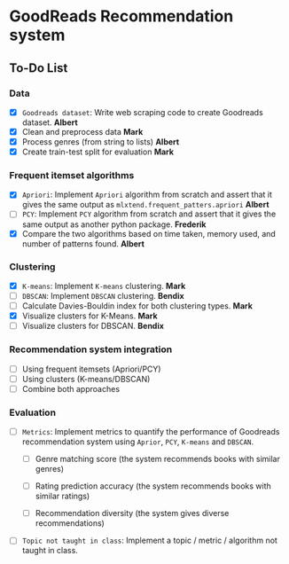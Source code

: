 # GoodReads Recommendation system

## To-Do List

### **Data**
- [x] `Goodreads dataset`: Write web scraping code to create Goodreads dataset. **Albert**
- [x] Clean and preprocess data **Mark**
- [x] Process genres (from string to lists) **Albert**
- [x] Create train-test split for evaluation **Mark**

### **Frequent itemset algorithms**
- [x] `Apriori`: Implement `Apriori` algorithm from scratch and assert that it gives the same output as `mlxtend.frequent_patters.apriori` **Albert**
- [ ] `PCY`: Implement `PCY` algorithm from scratch and assert that it gives the same output as another python package. **Frederik**
- [x] Compare the two algorithms based on time taken, memory used, and number of patterns found. **Albert**

### **Clustering**
- [x] `K-means`: Implement `K-means` clustering. **Mark**
- [ ] `DBSCAN`: Implement `DBSCAN` clustering. **Bendix**
- [ ] Calculate Davies-Bouldin index for both clustering types. **Mark**
- [x] Visualize clusters for K-Means. **Mark**
- [ ] Visualize clusters for DBSCAN. **Bendix**

### **Recommendation system integration**
- [ ] Using frequent itemsets (Apriori/PCY)
- [ ] Using clusters (K-means/DBSCAN)
- [ ] Combine both approaches

### **Evaluation**
- [ ] `Metrics`: Implement metrics to quantify the performance of Goodreads recommendation system using `Aprior`, `PCY`, `K-means` and `DBSCAN`.
    - [ ] Genre matching score (the system recommends books with similar genres)
    - [ ] Rating prediction accuracy (the system recommends books with similar ratings)
    - [ ] Recommendation diversity (the system gives diverse recommendations)
     
        
- [ ] `Topic not taught in class`: Implement a topic / metric / algorithm not taught in class.

